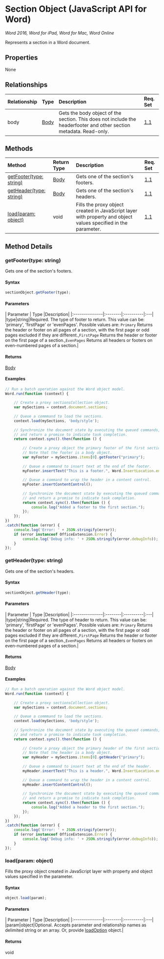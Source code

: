 # Section Object (JavaScript API for Word)

_Word 2016, Word for iPad, Word for Mac, Word Online_

Represents a section in a Word document.

## Properties

None

## Relationships
| Relationship | Type	|Description| Req. Set|
|:---------------|:--------|:----------|:----|
|body|[Body](body.md)|Gets the body object of the section. This does not include the headerfooter and other section metadata. Read-only.|[1.1](../requirement-sets/word-api-requirement-sets.md)|

## Methods

| Method		   | Return Type	|Description| Req. Set|
|:---------------|:--------|:----------|:----|
|[getFooter(type: string)](#getfootertype-string)|[Body](body.md)|Gets one of the section's footers.|[1.1](../requirement-sets/word-api-requirement-sets.md)|
|[getHeader(type: string)](#getheadertype-string)|[Body](body.md)|Gets one of the section's headers.|[1.1](../requirement-sets/word-api-requirement-sets.md)|
|[load(param: object)](#loadparam-object)|void|Fills the proxy object created in JavaScript layer with property and object values specified in the parameter.|[1.1](../requirement-sets/word-api-requirement-sets.md)|

## Method Details


### getFooter(type: string)
Gets one of the section's footers.

#### Syntax
```js
sectionObject.getFooter(type);
```

#### Parameters
| Parameter	   | Type	|Description|
|:---------------|:--------|:----------|:---|
|type|string|Required. The type of footer to return. This value can be: 'primary', 'firstPage' or 'evenPages'. Possible values are: `Primary` Returns the header or footer on all pages of a section, with the first page or odd pages excluded if they are different.,`FirstPage` Returns the header or footer on the first page of a section.,`EvenPages` Returns all headers or footers on even-numbered pages of a section.|

#### Returns
[Body](body.md)

#### Examples

```js
// Run a batch operation against the Word object model.
Word.run(function (context) {
	
	// Create a proxy sectionsCollection object.
	var mySections = context.document.sections;
	
	// Queue a commmand to load the sections.
	context.load(mySections, 'body/style');
	
	// Synchronize the document state by executing the queued commands, 
	// and return a promise to indicate task completion.
	return context.sync().then(function () {
		
		// Create a proxy object the primary footer of the first section. 
		// Note that the footer is a body object.
		var myFooter = mySections.items[0].getFooter("primary");
		
		// Queue a command to insert text at the end of the footer.
		myFooter.insertText("This is a footer.", Word.InsertLocation.end);
		
		// Queue a command to wrap the header in a content control.
		myFooter.insertContentControl();
							  
		// Synchronize the document state by executing the queued commands, 
		// and return a promise to indicate task completion.
		return context.sync().then(function () {
			console.log("Added a footer to the first section.");
		});                    
	});  
})
.catch(function (error) {
	console.log('Error: ' + JSON.stringify(error));
	if (error instanceof OfficeExtension.Error) {
		console.log('Debug info: ' + JSON.stringify(error.debugInfo));
	}
});
```

### getHeader(type: string)
Gets one of the section's headers.

#### Syntax
```js
sectionObject.getHeader(type);
```

#### Parameters
| Parameter	   | Type	|Description|
|:---------------|:--------|:----------|:---|
|type|string|Required. The type of header to return. This value can be: 'primary', 'firstPage' or 'evenPages'. Possible values are: `Primary` Returns the header or footer on all pages of a section, with the first page or odd pages excluded if they are different.,`FirstPage` Returns the header or footer on the first page of a section.,`EvenPages` Returns all headers or footers on even-numbered pages of a section.|

#### Returns
[Body](body.md)

#### Examples

```js
// Run a batch operation against the Word object model.
Word.run(function (context) {
    
    // Create a proxy sectionsCollection object.
    var mySections = context.document.sections;
    
    // Queue a commmand to load the sections.
    context.load(mySections, 'body/style');
    
    // Synchronize the document state by executing the queued commands, 
    // and return a promise to indicate task completion.
    return context.sync().then(function () {
        
        // Create a proxy object the primary header of the first section. 
        // Note that the header is a body object.
        var myHeader = mySections.items[0].getHeader("primary");
        
        // Queue a command to insert text at the end of the header.
        myHeader.insertText("This is a header.", Word.InsertLocation.end);
        
        // Queue a command to wrap the header in a content control.
        myHeader.insertContentControl();
                              
        // Synchronize the document state by executing the queued commands, 
        // and return a promise to indicate task completion.
        return context.sync().then(function () {
            console.log("Added a header to the first section.");
        });                    
    });  
})
.catch(function (error) {
    console.log('Error: ' + JSON.stringify(error));
    if (error instanceof OfficeExtension.Error) {
        console.log('Debug info: ' + JSON.stringify(error.debugInfo));
    }
});
```

### load(param: object)
Fills the proxy object created in JavaScript layer with property and object values specified in the parameter.

#### Syntax
```js
object.load(param);
```

#### Parameters
| Parameter	   | Type	|Description|
|:---------------|:--------|:----------|:---|
|param|object|Optional. Accepts parameter and relationship names as delimited string or an array. Or, provide [loadOption](loadoption.md) object.|

#### Returns
void
